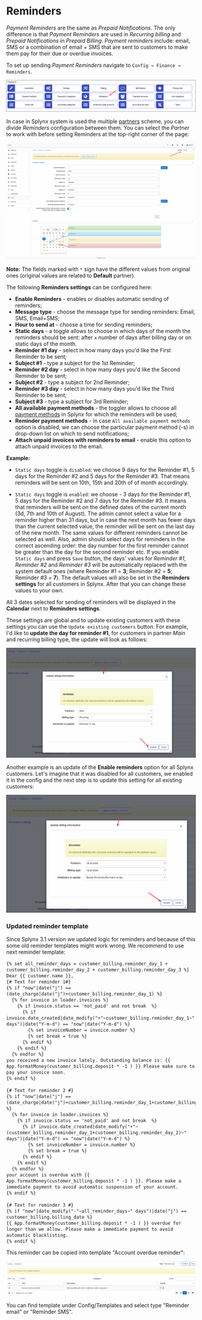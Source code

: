 Reminders
=============

*Payment Reminders* are the same as *Prepaid Notifications*. The only difference is that *Payment Reminders* are used in *Recurring billing* and *Prepaid Notifications* in *Prepaid Billing*. *Payment reminders* include: email, SMS or a combination of email + SMS that are sent to customers to make them pay for their due or overdue invoices.

To set up sending *Payment Reminders* navigate to `Config → Finance → Reminders`.

![Icon](icon.png)

In case in Splynx system is used the multiple [partners](administration/main/partners/partners.md) scheme, you can divide *Reminders* configuration between them.
You can select the *Partner* to work with before setting Reminders at the top-right corner of the page:

![View](view.png)

**Note:** The fields marked with `*` sign have the different values from original ones (original values are related to **Default** partner).

The following **Reminders settings** can be configured here:

* **Enable Reminders** - enables or disables automatic sending of reminders;
* **Message type** - choose the message type for sending reminders: Email, SMS, Email+SMS;
* **Hour to send at** - choose a time for sending reminders;
* **Static days** - a toggle allows to choose in which days of the month the reminders should be sent: after `x` number of days after billing day or on static days of the month.
* **Reminder #1 day** - select in how many days you'd like the First Reminder to be sent;
* **Subject #1** - type a subject for the 1st Reminder;
* **Reminder #2 day** - select in how many days you'd like the Second Reminder to be sent;
* **Subject #2** - type a subject for 2nd Reminder;
* **Reminder #3 day** - select in how many days you'd like the Third Reminder to be sent;
* **Subject #3** - type a subject for 3rd Reminder;
* **All available payment methods** - the toggler allows to choose all [payment methods](configuration/finance/payment_methods/payment_methods.md) in Splynx for which the reminders will be used;
* **Reminder payment methods** - in case `All available payment methods` option is disabled, we can choose the particular payment method (-s) in drop-down list on which to send notifications;
* **Attach unpaid invoices with reminders to email** - enable this option to attach unpaid invoices to the email.

**Example:**

- `Static days` toggle is `disabled`: we choose 9 days for the Reminder #1, 5 days for the Reminder #2 and 5 days for the Reminder #3. That means reminders will be sent on 10th, 15th and 20th of of month accordingly.

- `Static days` toggle is `enabled`: we choose - 3 days for the Reminder #1, 5 days for the Reminder #2 and 7 days for the Reminder #3. It means that reminders will be sent on the defined dates of the current month (3d, 7th and 10th of August). The admin cannot select a value for a reminder higher than 31 days, but in case the next month has fewer days than the current selected value, the reminder will be sent on the last day of the new month. The same values for different reminders cannot be selected as well. Also, admin should select days for reminders in the correct ascending order: the day number for the first reminder cannot be greater than the day for the second reminder etc.
If you enable `Static days` and press `Save` button, the days' values for *Reminder #1*, *Reminder #2* and *Reminder #3*  will be automatically replaced with the system default ones (where Reminder #1 = **3**; Reminder #2 = **5**; Reminder #3 = **7**). The default values will also be set in the **Reminders settings** for all customers in Splynx. After that you can change these values to your own.


All 3 dates selected for sending of reminders will be displayed in the **Calendar** next to **Reminders settings**.

These settings are global and to update existing customers with these settings you can use the `Update existing customers` button. For example, I'd like to **update the day for reminder #1**, for customers in partner *Main* and recurring billing type, the update will look as follows:

![update1](update_to_partner.png)

Another example is an update of the **Enable reminders** option for all Splynx customers. Let's imagine that it was disabled for all customers, we enabled it in the config and the next step is to update this setting for all existing customers:

![update all](update_to_all.png)

### Updated reminder template

Since Splynx 3.1 version we updated logic for reminders and because of this some old reminder templates might work wrong. We recommend to use next reminder template:

```
{% set all_reminder_days = customer_billing.reminder_day_1 + customer_billing.reminder_day_2 + customer_billing.reminder_day_3 %}
Dear {{ customer.name }},
{# Text for reminder 1#}
{% if "now"|date("j") == (date_charge|date("j")+customer_billing.reminder_day_1) %}
  {% for invoice in loader.invoices %}
    {% if invoice.status == 'not_paid' and not break  %}
      {% if invoice.date_created|date_modify("+"~customer_billing.reminder_day_1~" days")|date("Y-m-d") == "now"|date("Y-m-d") %}
        {% set invoiceNumber = invoice.number %}
        {% set break = true %}
      {% endif %}
    {% endif %}
  {% endfor %}
you received a new invoice lately. Outstanding balance is: {{ App.formatMoney(customer_billing.deposit * -1 ) }} Please make sure to pay your invoice soon.
{% endif %}

{# Text for reminder 2 #}
{% if "now"|date("j") == (date_charge|date("j")+customer_billing.reminder_day_1+customer_billing.reminder_day_2) %}
  {% for invoice in loader.invoices %}
    {% if invoice.status == 'not_paid' and not break  %}
      {% if invoice.date_created|date_modify("+"~(customer_billing.reminder_day_1+customer_billing.reminder_day_2)~" days")|date("Y-m-d") == "now"|date("Y-m-d") %}
        {% set invoiceNumber = invoice.number %}
        {% set break = true %}
      {% endif %}
    {% endif %}
  {% endfor %}
your account is overdue with {{ App.formatMoney(customer_billing.deposit * -1 ) }}. Please make a immediate payment to avoid automatic suspension of your account.
{% endif %}

{# Text for reminder 3 #}
{% if "now"|date_modify("-"~all_reminder_days~" days")|date("j") == customer_billing.billing_date %}
{{ App.formatMoney(customer_billing.deposit * -1 ) }} overdue for longer than we allow. Please make a immediate payment to avoid automatic blacklisting.
{% endif %}

```

This reminder can be copied into template "Account overdue reminder":

![template](template.png)

You can find template under Config/Templates and select type "Reminder email" or "Reminder SMS".
